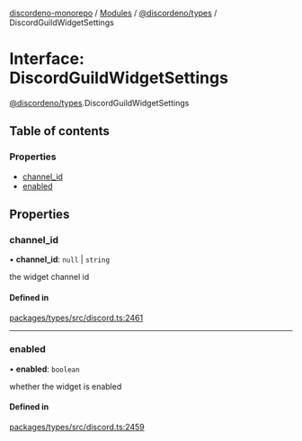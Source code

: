 [discordeno-monorepo](../README.md) / [Modules](../modules.md) / [@discordeno/types](../modules/discordeno_types.md) / DiscordGuildWidgetSettings

# Interface: DiscordGuildWidgetSettings

[@discordeno/types](../modules/discordeno_types.md).DiscordGuildWidgetSettings

## Table of contents

### Properties

- [channel_id](discordeno_types.DiscordGuildWidgetSettings.md#channel_id)
- [enabled](discordeno_types.DiscordGuildWidgetSettings.md#enabled)

## Properties

### channel_id

• **channel_id**: `null` \| `string`

the widget channel id

#### Defined in

[packages/types/src/discord.ts:2461](https://github.com/deepsarda/discordeno/blob/c6dc30bb/packages/types/src/discord.ts#L2461)

---

### enabled

• **enabled**: `boolean`

whether the widget is enabled

#### Defined in

[packages/types/src/discord.ts:2459](https://github.com/deepsarda/discordeno/blob/c6dc30bb/packages/types/src/discord.ts#L2459)
